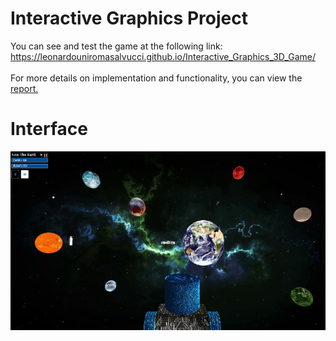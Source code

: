 # Interactive Graphics Project
You can see and test the game at the following link: https://leonardouniromasalvucci.github.io/Interactive_Graphics_3D_Game/ <br/><br/>
For more details on implementation and functionality, you can view the [report.](https://drive.google.com/file/d/1b8VNvJ2JJkKqKHxEA6L-tQWlVu3dPF46/view?usp=sharing) 

# Interface
![alt text](images/image.PNG)

